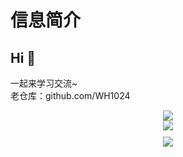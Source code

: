 # 信息简介
## Hi 👋
一起来学习交流~
</br>
老仓库：github.com/WH1024
<div align="center">
<img src="https://github-readme-stats.vercel.app/api?username=hhhweihan&count_private=true&show_icons=true&theme=tokyonight" align="center" />
</div>

<div align="center" style="margin-bottom: 10px;">
<img src="https://profile-counter.glitch.me/hhhweihan/count.svg" align="center" />
</div>
<div align="center">
<img src="https://api.githubtrends.io/user/svg/mengshouer/langs?time_range=one_year&compact=True&theme=dark" />
</div>
